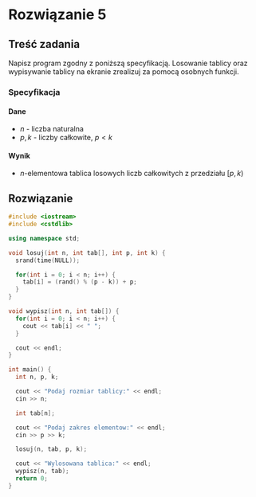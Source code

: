 # Rozwiązanie 5

## Treść zadania

Napisz program zgodny z poniższą specyfikacją. Losowanie tablicy oraz wypisywanie tablicy na ekranie zrealizuj za pomocą osobnych funkcji.

### Specyfikacja

#### Dane

* $n$ - liczba naturalna
* $p, k$ - liczby całkowite, $p < k$

#### Wynik

* $n$-elementowa tablica losowych liczb całkowitych z przedziału $[p,k)$

## Rozwiązanie

```cpp
#include <iostream>
#include <cstdlib>

using namespace std;

void losuj(int n, int tab[], int p, int k) {
  srand(time(NULL));

  for(int i = 0; i < n; i++) {
    tab[i] = (rand() % (p - k)) + p;
  }
}

void wypisz(int n, int tab[]) {
  for(int i = 0; i < n; i++) {
    cout << tab[i] << " ";
  }

  cout << endl;
}

int main() {
  int n, p, k;

  cout << "Podaj rozmiar tablicy:" << endl;
  cin >> n;

  int tab[n];

  cout << "Podaj zakres elementow:" << endl;
  cin >> p >> k;

  losuj(n, tab, p, k);

  cout << "Wylosowana tablica:" << endl;
  wypisz(n, tab);
  return 0;
} 
```
